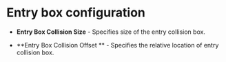 # Entry box configuration

- **Entry Box Collision Size** - Specifies size of the entry collision box.

- **Entry Box Collision Offset ** - Specifies the relative location of entry collision box.

